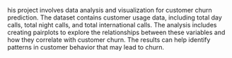 his project involves data analysis and visualization for customer churn prediction. The dataset contains customer usage data, including total day calls, total night calls, and total international calls. The analysis includes creating pairplots to explore the relationships between these variables and how they correlate with customer churn. The results can help identify patterns in customer behavior that may lead to churn.
